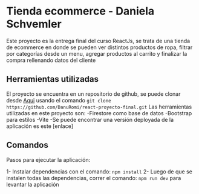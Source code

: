 # Tienda ecommerce - Daniela Schvemler

Este proyecto es la entrega final del curso ReactJs, se trata de una tienda de ecommerce en donde se pueden ver distintos productos de ropa, filtrar por categorías desde un menu, agregar productos al carrito y finalizar la compra rellenando datos del cliente

## Herramientas utilizadas

El proyecto se encuentra en un repositorio de github, se puede clonar desde [Aqui](https://github.com/DanuRomi/react-proyecto-final) usando el comando `git clone https://github.com/DanuRomi/react-proyecto-final.git`
Las herramientas utilizadas en este proyecto son:
-Firestore como base de datos
-Bootstrap para estilos
-Vite
-Se puede encontrar una versión deployada de la aplicación es este [enlace]

## Comandos 

Pasos para ejecutar la aplicación: 

1- Instalar dependencias con el comando: `npm install`
2- Luego de que se instalen todas las dependencias, correr el comando: `npm run dev` para levantar la aplicación


